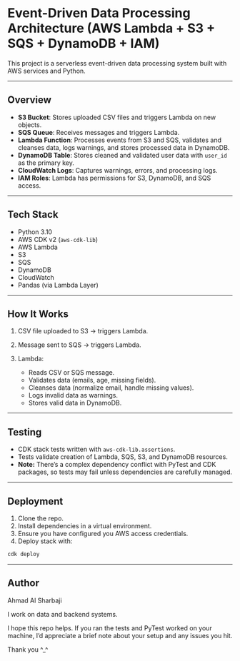 # Event-Driven Data Processing Architecture (AWS Lambda + S3 + SQS + DynamoDB + IAM)

This project is a serverless event-driven data processing system built with AWS services and Python.

---

## **Overview**

* **S3 Bucket**: Stores uploaded CSV files and triggers Lambda on new objects.
* **SQS Queue**: Receives messages and triggers Lambda.
* **Lambda Function**: Processes events from S3 and SQS, validates and cleanses data, logs warnings, and stores processed data in DynamoDB.
* **DynamoDB Table**: Stores cleaned and validated user data with `user_id` as the primary key.
* **CloudWatch Logs**: Captures warnings, errors, and processing logs.
* **IAM Roles**: Lambda has permissions for S3, DynamoDB, and SQS access.

---

## **Tech Stack**

* Python 3.10
* AWS CDK v2 (`aws-cdk-lib`)
* AWS Lambda
* S3
* SQS
* DynamoDB
* CloudWatch
* Pandas (via Lambda Layer)

---

## **How It Works**

1. CSV file uploaded to S3 → triggers Lambda.
2. Message sent to SQS → triggers Lambda.
3. Lambda:

   * Reads CSV or SQS message.
   * Validates data (emails, age, missing fields).
   * Cleanses data (normalize email, handle missing values).
   * Logs invalid data as warnings.
   * Stores valid data in DynamoDB.

---

## **Testing**

* CDK stack tests written with `aws-cdk-lib.assertions`.
* Tests validate creation of Lambda, SQS, S3, and DynamoDB resources.
* **Note:** There’s a complex dependency conflict with PyTest and CDK packages, so tests may fail unless dependencies are carefully managed.

---

## **Deployment**

1. Clone the repo.
2. Install dependencies in a virtual environment.
3. Ensure you have configured you AWS access credentials.
4. Deploy stack with:

```bash
cdk deploy
```

---

## Author

Ahmad Al Sharbaji

I work on data and backend systems.

I hope this repo helps. If you ran the tests and PyTest worked on your machine, I’d appreciate a brief note about your setup and any issues you hit.

Thank you ^_^

